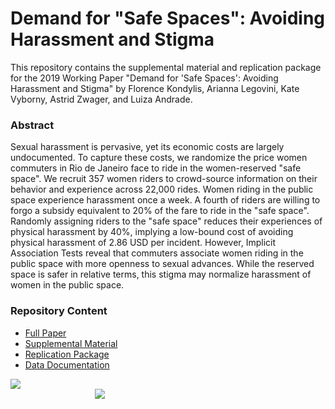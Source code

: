 # Demand for "Safe Spaces": Avoiding Harassment and Stigma

This repository contains the supplemental material and replication package for the 2019 Working Paper "Demand for 'Safe Spaces': Avoiding Harassment and Stigma" by Florence Kondylis, Arianna Legovini, Kate Vyborny, Astrid Zwager, and Luiza Andrade.

### Abstract
Sexual harassment is pervasive, yet its economic costs are largely undocumented. To capture these costs, we randomize the price women commuters in Rio de Janeiro face to ride in the women-reserved "safe space". We recruit 357 women riders to crowd-source information on their behavior and experience across 22,000 rides. Women riding in the public space experience harassment once a week. A fourth of riders are willing to forgo a subsidy equivalent to 20% of the fare to ride in the "safe space". Randomly assigning riders to the "safe space" reduces their experiences of physical harassment by 40%, implying a low-bound cost of avoiding physical harassment of 2.86 USD per incident. However, Implicit Association Tests reveal that commuters associate women riding in the public space with more openness to sexual advances. While the reserved space is safer in relative terms, this stigma may normalize harassment of women in the public space.

### Repository Content
- [Full Paper](https://github.com/worldbank/rio-safe-space/blob/master/Demand%20for%20Safe%20Spaces%20-%20Avoiding%20Harassment%20and%20Stigma.pdf)
- [Supplemental Material](https://github.com/worldbank/rio-safe-space/tree/master/Supplemental%20Material)
- [Replication Package](https://github.com/worldbank/rio-safe-space/tree/master/Replication%20Package)
- [Data Documentation](https://github.com/worldbank/rio-safe-space/tree/master/Data%20Documentation)



<div class = "row">
  <div class = "column" style = "width:30%">
    <img src="https://github.com/worldbank/rio-safe-space/blob/master/img/wb.png" align = "left">
  </div>
  <div class = "column" style = "width:30%">
    <img src="https://github.com/worldbank/rio-safe-space/blob/master/img/i2i.png" align = "right">
  </div>
</div>
 
